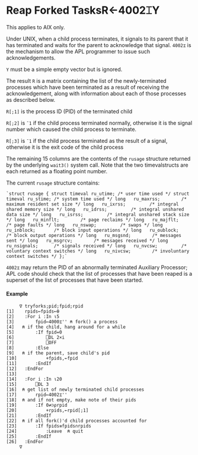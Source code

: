 




<h1 class="heading"><span class="name">Reap Forked Tasks</span><span class="command">R←4002⌶Y</span></h1>

This applies to AIX only.


Under UNIX, when a child process terminates, it signals to its parent that it has terminated and waits for the parent to acknowledge that signal. `4002⌶` is the mechanism to allow the APL programmer to issue such acknowledgements.


`Y` must be a simple empty vector but is ignored.



The result `R` is a matrix containing the list of the newly-terminated processes which have been terminated as a result of receiving the acknowledgement, along with information about each of those processes as described below.


`R[;1]` is the process ID (PID) of the terminated child


`R[;2]` is `¯1` if the child process terminated normally, otherwise it is the signal number which caused the child process to terminate.


`R[;3]` is `¯1` if the child process terminated as the result of a signal, otherwise it is the exit code of the child process


The remaining 15 columns are the contents of the `rusage` structure returned by the underlying `wait3()` system call. Note that the two timevalstructs are each returned as a floating point number.


The current `rusage` structure contains:
```apl
`struct rusage { struct timeval ru_utime; /* user time used */ struct timeval ru_stime; /* system time used */ long   ru_maxrss;        /* maximum resident set size */ long   ru_ixrss;         /* integral shared memory size */ long   ru_idrss;         /* integral unshared data size */ long   ru_isrss;         /* integral unshared stack size */ long   ru_minflt;        /* page reclaims */ long   ru_majflt;        /* page faults */ long   ru_nswap;         /* swaps */ long   ru_inblock;       /* block input operations */ long   ru_oublock;       /* block output operations */ long   ru_msgsnd;        /* messages sent */ long   ru_msgrcv;        /* messages received */ long   ru_nsignals;      /* signals received */ long   ru_nvcsw;         /* voluntary context switches */ long   ru_nivcsw;        /* involuntary context switches */ };`
```


`4002⌶` may return the PID of an abnormally terminated Auxiliary Processor; APL code should check that the list of processes that have been reaped is a superset of the list of processes that have been started.

#### Example
```apl
     ∇ tryforks;pid;fpid;rpid
[1]    rpids←fpids←⍬
[2]    :For i :In ⍳5
[3]        fpid←4000⌶'' ⍝ fork() a process
[4]   ⍝ if the child, hang around for a while
[5]        :If fpid=0
[6]            ⎕DL 2×i
[7]            ⎕OFF
[8]        :Else
[9]   ⍝ if the parent, save child's pid
[10]           +fpids,←fpid
[11]       :EndIf
[12]   :EndFor
[13]
[14]   :For i :In ⍳20
[15]       ⎕DL 3
[16]  ⍝ get list of newly terminated child processes
[17]       rpid←4002⌶''
[18]  ⍝ and if not empty, make note of their pids
[19]       :If 0≠⊃⍴rpid
[20]           +rpids,←rpid[;1]
[21]       :EndIf
[22]  ⍝ if all fork()'d child processes accounted for
[23]       :If fpids≡fpids∩rpids
[24]           :Leave  ⍝ quit
[25]       :EndIf
[26]   :EndFor
     ∇
```


